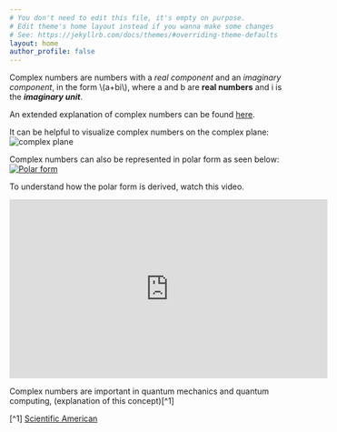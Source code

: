 ```yaml
---
# You don't need to edit this file, it's empty on purpose.
# Edit theme's home layout instead if you wanna make some changes
# See: https://jekyllrb.com/docs/themes/#overriding-theme-defaults
layout: home
author_profile: false
---
```


Complex numbers are numbers with a *real component* and an *imaginary component*, in the form \\(a+bi\\), where a and b are **real numbers** and i is the ***imaginary unit***.

An extended explanation of complex numbers can be found [here](https://en.wikipedia.org/wiki/Complex_number).

It can be helpful to visualize complex numbers on the complex plane:
![complex plane](https://upload.wikimedia.org/wikipedia/commons/5/57/90-Degree_Rotations_in_the_Complex_Plane.png)

Complex numbers can also be represented in polar form as seen below:
[![Polar form](https://www.songho.ca/math/euler/files/euler17.png)](https://www.songho.ca/math/euler/files/euler17.png)

To understand how the polar form is derived, watch this video.
<iframe width="560" height="315" src="https://www.youtube.com/embed/lFT2hwsCMls?si=JOl8VpLVjfM1kp1n" title="YouTube video player" frameborder="0" allow="accelerometer; autoplay; clipboard-write; encrypted-media; gyroscope; picture-in-picture; web-share" referrerpolicy="strict-origin-when-cross-origin" allowfullscreen></iframe>

Complex numbers are important in quantum mechanics and quantum computing, (explanation of this concept)[^1] 

[^1] [Scientific American](https://www.scientificamerican.com/article/quantum-physics-falls-apart-without-imaginary-numbers/#:~:text=Standard%20quantum%20theory%2C%20with%20its,that%20these%20other%20versions%20lack.)
